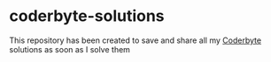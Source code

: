 # coderbyte-solutions
This repository has been created to save and share all my [Coderbyte](coderbyte.com) solutions as soon as I solve them
